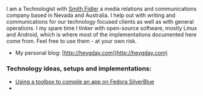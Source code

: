 I am a Technologist with [Smith Fidler](http://smithfidler.com) a media relations and communications company based in Nevada and Australia. I help out with writing and communications for our technology focused clients as well as with general operations. I my spare time I tinker with open-source software, mostly Linux and Android, which is where most of the implementations documented here come from. Feel free to use them - at your own risk.

* My personal blog: [http://heygday.com](http://heygday.com)

### Technology ideas, setups and implementations:

* [Using a toolbox to compile an app on Fedora SilverBlue](https://github.com/joefidler/joefidler.github.io/wiki/Compile-a-C-language-app-on-Fedora-Silverblue-using-a-toolbox)
* 

